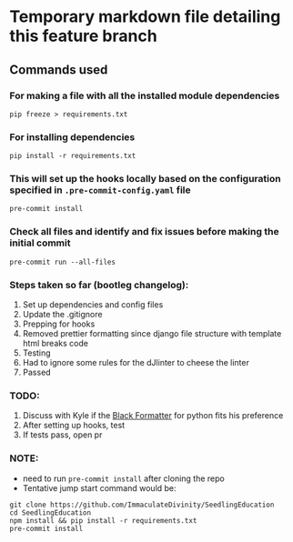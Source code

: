 # Temporary markdown file detailing this feature branch

## Commands used

### For making a file with all the installed module dependencies

```pip freeze > requirements.txt```

### For installing dependencies

```pip install -r requirements.txt```

### This will set up the hooks locally based on the configuration specified in ```.pre-commit-config.yaml``` file

```pre-commit install```

### Check all files and identify and fix issues before making the initial commit

```pre-commit run --all-files```

### Steps taken so far (bootleg changelog):

1. Set up dependencies and config files
2. Update the .gitignore
3. Prepping for hooks
4. Removed prettier formatting since django file structure with template html breaks code
5. Testing
6. Had to ignore some rules for the dJlinter to cheese the linter
6. Passed

### TODO:

1. Discuss with Kyle if the [Black Formatter](https://black.readthedocs.io/en/stable/the_black_code_style/index.html) for python fits his preference
2. After setting up hooks, test
3. If tests pass, open pr

### NOTE:

- need to run ```pre-commit install``` after cloning the repo
- Tentative jump start command would be:

```
git clone https://github.com/ImmaculateDivinity/SeedlingEducation
cd SeedlingEducation
npm install && pip install -r requirements.txt
pre-commit install
```
